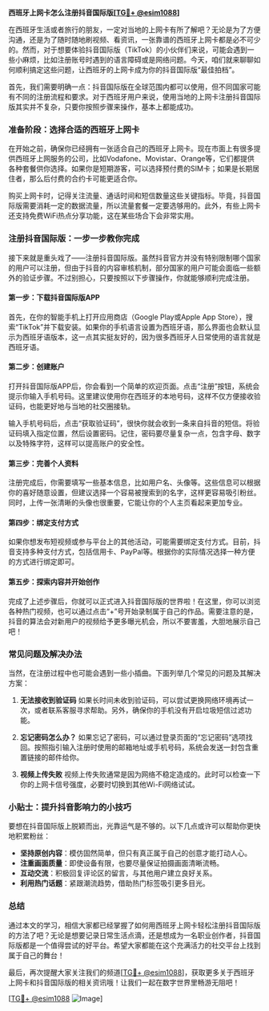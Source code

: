 **西班牙上网卡怎么注册抖音国际版[[TG💪+ @esim1088](https://t.me/s/esim1088)]**

在西班牙生活或者旅行的朋友，一定对当地的上网卡有所了解吧？无论是为了方便沟通，还是为了随时随地刷视频、看资讯，一张靠谱的西班牙上网卡都是必不可少的。然而，对于想要体验抖音国际版（TikTok）的小伙伴们来说，可能会遇到一些小麻烦，比如注册账号时遇到的语言障碍或是网络问题。今天，咱们就来聊聊如何顺利搞定这些问题，让西班牙的上网卡成为你的抖音国际版“最佳拍档”。

首先，我们需要明确一点：抖音国际版在全球范围内都可以使用，但不同国家可能有不同的注册流程和要求。对于西班牙用户来说，使用当地的上网卡注册抖音国际版其实并不复杂，只要你按照步骤来操作，基本上都能成功。

### **准备阶段：选择合适的西班牙上网卡**

在开始之前，确保你已经拥有一张适合自己的西班牙上网卡。现在市面上有很多提供西班牙上网服务的公司，比如Vodafone、Movistar、Orange等，它们都提供各种套餐供你选择。如果你是短期游客，可以选择预付费的SIM卡；如果是长期居住者，那么后付费的合约卡可能更适合你。

购买上网卡时，记得关注流量、通话时间和短信数量这些关键指标。毕竟，抖音国际版需要消耗一定的数据流量，所以流量套餐一定要选够用的。此外，有些上网卡还支持免费WiFi热点分享功能，这在某些场合下会非常实用。

### **注册抖音国际版：一步一步教你完成**

接下来就是重头戏了——注册抖音国际版。虽然抖音官方并没有特别限制哪个国家的用户可以注册，但由于抖音的内容审核机制，部分国家的用户可能会面临一些额外的验证步骤。不过别担心，只要按照以下步骤操作，你就能够顺利完成注册。

#### **第一步：下载抖音国际版APP**

首先，在你的智能手机上打开应用商店（Google Play或Apple App Store），搜索“TikTok”并下载安装。如果你的手机语言设置为西班牙语，那么界面也会默认显示为西班牙语版本，这一点其实挺友好的，因为很多西班牙人日常使用的语言就是西班牙语。

#### **第二步：创建账户**

打开抖音国际版APP后，你会看到一个简单的欢迎页面。点击“注册”按钮，系统会提示你输入手机号码。这里建议使用你在西班牙的本地号码，这样不仅方便接收验证码，也能更好地与当地的社交圈接轨。

输入手机号码后，点击“获取验证码”，很快你就会收到一条来自抖音的短信。将验证码填入指定位置，然后设置密码。记住，密码要尽量复杂一点，包含字母、数字以及特殊字符，这样可以提高账户的安全性。

#### **第三步：完善个人资料**

注册完成后，你需要填写一些基本信息，比如用户名、头像等。这些信息可以根据你的喜好随意设置，但建议选择一个容易被搜索到的名字，这样更容易吸引粉丝。同时，上传一张清晰的头像也很重要，它能让你的个人主页看起来更加专业。

#### **第四步：绑定支付方式**

如果你想发布短视频或参与平台上的其他活动，可能需要绑定支付方式。目前，抖音支持多种支付方式，包括信用卡、PayPal等。根据你的实际情况选择一种方便的方式进行绑定即可。

#### **第五步：探索内容并开始创作**

完成了上述步骤后，你就可以正式进入抖音国际版的世界啦！在这里，你可以浏览各种热门视频，也可以通过点击“+”号开始录制属于自己的作品。需要注意的是，抖音的算法会对新用户的视频给予更多曝光机会，所以不要害羞，大胆地展示自己吧！

### **常见问题及解决办法**

当然，在注册过程中也可能会遇到一些小插曲。下面列举几个常见的问题及其解决方案：

1. **无法接收到验证码**
   如果长时间未收到验证码，可以尝试更换网络环境再试一次，或者联系客服寻求帮助。另外，确保你的手机没有开启垃圾短信过滤功能。

2. **忘记密码怎么办？**
   如果忘记了密码，可以通过登录页面的“忘记密码”选项找回。按照指引输入注册时使用的邮箱地址或手机号码，系统会发送一封包含重置链接的邮件给你。

3. **视频上传失败**
   视频上传失败通常是因为网络不稳定造成的。此时可以检查一下你的上网卡信号强度，必要时切换到其他Wi-Fi网络试试。

### **小贴士：提升抖音影响力的小技巧**

要想在抖音国际版上脱颖而出，光靠运气是不够的。以下几点或许可以帮助你更快地积累粉丝：

- **坚持原创内容**：模仿固然简单，但只有真正属于自己的创意才能打动人心。
- **注重画面质量**：即使设备有限，也要尽量保证拍摄画面清晰流畅。
- **互动交流**：积极回复评论区的留言，与其他用户建立良好关系。
- **利用热门话题**：紧跟潮流趋势，借助热门标签吸引更多目光。

### **总结**

通过本文的学习，相信大家都已经掌握了如何用西班牙上网卡轻松注册抖音国际版的方法了吧？无论是想要记录日常生活点滴，还是想成为一名职业创作者，抖音国际版都是一个值得尝试的好平台。希望大家都能在这个充满活力的社交平台上找到属于自己的舞台！

最后，再次提醒大家关注我们的频道[[TG💪+ @esim1088](https://t.me/s/esim1088)]，获取更多关于西班牙上网卡和抖音国际版的相关资讯哦！让我们一起在数字世界里畅游无阻吧！

[[TG💪+ @esim1088](https://t.me/s/esim1088) ![Image](https://i.postimg.cc/4NQfJmqS/Snipaste-2025-05-13-00-14-12.png)]